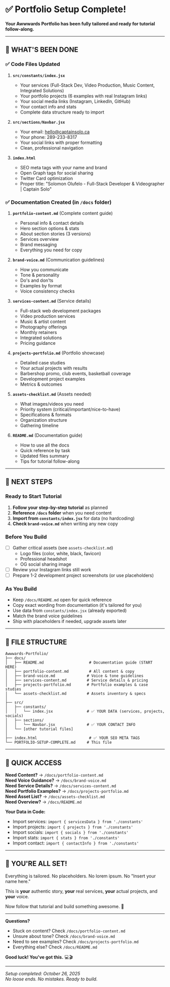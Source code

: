 # ✅ Portfolio Setup Complete!

**Your Awwwards Portfolio has been fully tailored and ready for tutorial follow-along.**

---

## 🎯 WHAT'S BEEN DONE

### ✅ Code Files Updated
1. **`src/constants/index.jsx`**
   - Your services (Full-Stack Dev, Video Production, Music Content, Integrated Solutions)
   - Your portfolio projects (6 examples with real Instagram links)
   - Your social media links (Instagram, LinkedIn, GitHub)
   - Your contact info and stats
   - Complete data structure ready to import

2. **`src/sections/Navbar.jsx`**
   - Your email: hello@captainsolo.ca
   - Your phone: 289-233-8317
   - Your social links with proper formatting
   - Clean, professional navigation

3. **`index.html`**
   - SEO meta tags with your name and brand
   - Open Graph tags for social sharing
   - Twitter Card optimization
   - Proper title: "Solomon Olufelo - Full-Stack Developer & Videographer | Captain Solo"

### ✅ Documentation Created (in `/docs` folder)

1. **`portfolio-content.md`** (Complete content guide)
   - Personal info & contact details
   - Hero section options & stats
   - About section stories (3 versions)
   - Services overview
   - Brand messaging
   - Everything you need for copy

2. **`brand-voice.md`** (Communication guidelines)
   - How you communicate
   - Tone & personality
   - Do's and don'ts
   - Examples by format
   - Voice consistency checks

3. **`services-content.md`** (Service details)
   - Full-stack web development packages
   - Video production services
   - Music & artist content
   - Photography offerings
   - Monthly retainers
   - Integrated solutions
   - Pricing guidance

4. **`projects-portfolio.md`** (Portfolio showcase)
   - Detailed case studies
   - Your actual projects with results
   - Barbershop promo, club events, basketball coverage
   - Development project examples
   - Metrics & outcomes

5. **`assets-checklist.md`** (Assets needed)
   - What images/videos you need
   - Priority system (critical/important/nice-to-have)
   - Specifications & formats
   - Organization structure
   - Gathering timeline

6. **`README.md`** (Documentation guide)
   - How to use all the docs
   - Quick reference by task
   - Updated files summary
   - Tips for tutorial follow-along

---

## 🚀 NEXT STEPS

### Ready to Start Tutorial
1. **Follow your step-by-step tutorial** as planned
2. **Reference `/docs` folder** when you need content
3. **Import from `constants/index.jsx`** for data (no hardcoding)
4. **Check `brand-voice.md`** when writing any new copy

### Before You Build
- [ ] Gather critical assets (see `assets-checklist.md`)
  - Logo files (color, white, black, favicon)
  - Professional headshot
  - OG social sharing image
- [ ] Review your Instagram links still work
- [ ] Prepare 1-2 development project screenshots (or use placeholders)

### As You Build
- Keep `/docs/README.md` open for quick reference
- Copy exact wording from documentation (it's tailored for you)
- Use data from `constants/index.jsx` (already exported)
- Match the brand voice guidelines
- Ship with placeholders if needed, upgrade assets later

---

## 📁 FILE STRUCTURE

```
Awwwards-Portfolio/
├── docs/
│   ├── README.md                    # Documentation guide (START HERE)
│   ├── portfolio-content.md         # All content & copy
│   ├── brand-voice.md              # Voice & tone guidelines
│   ├── services-content.md         # Service details & pricing
│   ├── projects-portfolio.md       # Portfolio examples & case studies
│   └── assets-checklist.md         # Assets inventory & specs
│
├── src/
│   ├── constants/
│   │   └── index.jsx               # ✅ YOUR DATA (services, projects, socials)
│   ├── sections/
│   │   └── Navbar.jsx              # ✅ YOUR CONTACT INFO
│   └── [other tutorial files]
│
├── index.html                       # ✅ YOUR SEO META TAGS
└── PORTFOLIO-SETUP-COMPLETE.md     # This file
```

---

## 🎯 QUICK ACCESS

**Need Content?** → `/docs/portfolio-content.md`  
**Need Voice Guidance?** → `/docs/brand-voice.md`  
**Need Service Details?** → `/docs/services-content.md`  
**Need Portfolio Examples?** → `/docs/projects-portfolio.md`  
**Need Asset List?** → `/docs/assets-checklist.md`  
**Need Overview?** → `/docs/README.md`

**Your Data in Code:**
- Import services: `import { servicesData } from './constants'`
- Import projects: `import { projects } from './constants'`
- Import socials: `import { socials } from './constants'`
- Import stats: `import { stats } from './constants'`
- Import contact: `import { contactInfo } from './constants'`

---

## 💪 YOU'RE ALL SET!

Everything is tailored. No placeholders. No lorem ipsum. No "Insert your name here."

This is **your** authentic story, **your** real services, **your** actual projects, and **your** voice.

Now follow that tutorial and build something awesome. 🚀

---

**Questions?**  
- Stuck on content? Check `/docs/portfolio-content.md`
- Unsure about tone? Check `/docs/brand-voice.md`
- Need to see examples? Check `/docs/projects-portfolio.md`
- Everything else? Check `/docs/README.md`

**Good luck! You've got this.** 💻🎬

---

*Setup completed: October 26, 2025*  
*No loose ends. No mistakes. Ready to build.*

